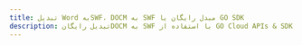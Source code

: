 ---title: تبدیل Word بهSWF، DOCM به SWF مبدل رایگان یا GO SDKdescription: تبدیل رایگانDOCM به SWF با استفاده از GO Cloud APIs & SDK. همچنین اسناد Microsoft Word و OpenOffice را در Cloud ایجاد، ویرایش و رندر کنید.---